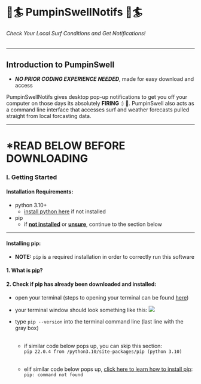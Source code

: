 # 🌊🏄 PumpinSwellNotifs 🌊🏄
###### Check Your Local Surf Conditions and Get Notifications!

---

## Introduction to PumpinSwell

- ***NO PRIOR CODING EXPERIENCE NEEDED***, made for easy download and access

PumpinSwellNotifs gives desktop pop-up notifications to get you off your computer on those days its absolutely **FIRING** :) 🌊.  PumpinSwell also acts as a command line interface that accesses surf and weather forecasts pulled straight from local forcasting data.

---

# *READ BELOW BEFORE DOWNLOADING

### I. Getting Started
#### Installation Requirements:
- python 3.10+
  - [install python here](https://realpython.com/installing-python/) if not installed
- pip
  - if <ins>**not installed**</ins> or <ins>**unsure**</ins>, continue to the section below

---

#### Installing pip:<br />

- **NOTE:** `pip` is a required installation in order to correctly run this software<br />


#### 1. What is [<ins>pip</ins>](https://www.w3schools.com/python/python_pip.asp)? 

#### 2. Check if pip has already been downloaded and installed:

- open your terminal (steps to opening your terminal can be found [<ins>here</ins>](https://www.howtogeek.com/682770/how-to-open-the-terminal-on-a-mac/))
- your terminal window should look something like this:
![](https://cdn2-imgix.macpaw.com/images/content/Screen%20Shot%202021-09-03%20at%2014.28.42_1630671413.png?auto=format%2Ccompress&fm=png&ixlib=php-3.3.1&q=60&w=1638)
- type `pip --version` into the terminal command line (last line with the gray box)<br /> <br />

  - if similar code below pops up, you can skip this section:<br />
`pip 22.0.4 from /python3.10/site-packages/pip (python 3.10)` <br /><br />

  - elif similar code below pops up, [click here to learn how to install pip](https://www.geeksforgeeks.org/download-and-install-pip-latest-version/):<br />
`pip: command not found` <br /><br />
